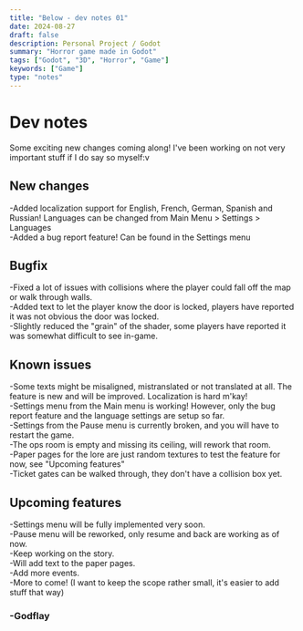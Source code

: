 ```yaml
---
title: "Below - dev notes 01"
date: 2024-08-27
draft: false
description: Personal Project / Godot
summary: "Horror game made in Godot"
tags: ["Godot", "3D", "Horror", "Game"]
keywords: ["Game"]
type: "notes"
---
```

# Dev notes
Some exciting new changes coming along! I've been working on not very important stuff if I do say so myself:v<br/>
## New changes
-Added localization support for English, French, German, Spanish and Russian! Languages can be changed from Main Menu > Settings > Languages<br/>
-Added a bug report feature! Can be found in the Settings menu<br/>
## Bugfix
-Fixed a lot of issues with collisions where the player could fall off the map or walk through walls.<br/>
-Added text to let the player know the door is locked, players have reported it was not obvious the door was locked.<br/>
-Slightly reduced the "grain" of the shader, some players have reported it was somewhat difficult to see in-game.<br/>
## Known issues
-Some texts might be misaligned, mistranslated or not translated at all. The feature is new and will be improved. Localization is hard m'kay!<br/>
-Settings menu from the Main menu is working! However, only the bug report feature and the language settings are setup so far.<br/>
-Settings from the Pause menu is currently broken, and you will have to restart the game.<br/>
-The ops room is empty and missing its ceiling, will rework that room.<br/>
-Paper pages for the lore are just random textures to test the feature for now, see "Upcoming features"<br/>
-Ticket gates can be walked through, they don't have a collision box yet.</br>
## Upcoming features
-Settings menu will be fully implemented very soon.<br/>
-Pause menu will be reworked, only resume and back are working as of now.<br/>
-Keep working on the story.<br/>
-Will add text to the paper pages.</br>
-Add more events.<br/>
-More to come! (I want to keep the scope rather small, it's easier to add stuff that way)</br>

### -Godflay